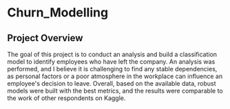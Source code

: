 # Churn_Modelling

## Project Overview
The goal of this project is to conduct an analysis and build a classification model to identify employees who have left the company. An analysis was performed, and I believe it is challenging to find any stable dependencies, as personal factors or a poor atmosphere in the workplace can influence an employee's decision to leave. Overall, based on the available data, robust models were built with the best metrics, and the results were comparable to the work of other respondents on Kaggle.